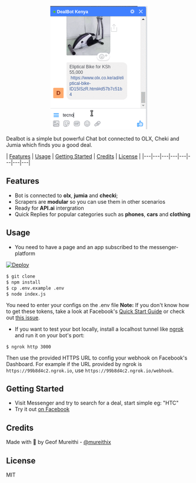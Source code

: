 <p align="center">
	<img src="./assets/dealbot.gif" />
</p>

Dealbot is a simple but powerful Chat bot connected to OLX, Cheki and Jumia which finds you a good deal.

| [Features][] | [Usage][] | [Getting Started][] | [Credits][] | [License][] |
|---|---|---|---|---|---|---|---|




## Features

- Bot is connected to **olx**, **jumia** and **checki**;
- Scrapers are **modular** so you can use them in other scenarios
- Ready for **API.ai** intergration
- Quick Replies for popular categories such as **phones**, **cars** and **clothing**

## Usage

- You need to have a page and an app subscribed to the messenger-platform

<a href="https://heroku.com/deploy?template=https://github.com/Bots54/DealBotKenya&env[PORT]=3000">
  <img src="https://www.herokucdn.com/deploy/button.svg" alt="Deploy">
</a>

```
$ git clone
$ npm install
$ cp .env.example .env
$ node index.js
```
You need to enter your configs on the .env file
**Note:** If you don't know how to get these tokens, take a look at Facebook's [Quick Start Guide](https://developers.facebook.com/docs/messenger-platform/guides/quick-start) or check out [this issue](https://github.com/Charca/bootbot/issues/56).
- If you want to test your bot locally, install a localhost tunnel like [ngrok](https://ngrok.com/) and run it on your bot's port:

```
$ ngrok http 3000
```

Then use the provided HTTPS URL to config your webhook on Facebook's Dashboard. For example if the URL provided by ngrok is `https://99b8d4c2.ngrok.io`, use `https://99b8d4c2.ngrok.io/webhook`.

## Getting Started

- Visit Messenger and try to search for a deal, start simple eg: "HTC"
- Try it out [on Facebook](https://www.facebook.com/DealBot-Kenya-2031042363792292/)



## Credits

Made with :beer: by Geof Mureithi - [@mureithix](https://twitter.com/mureithix)

## License

MIT

[Features]:#features
[Usage]:#usage
[Getting Started]:#getting-started
[Credits]:#credits
[License]:#license
